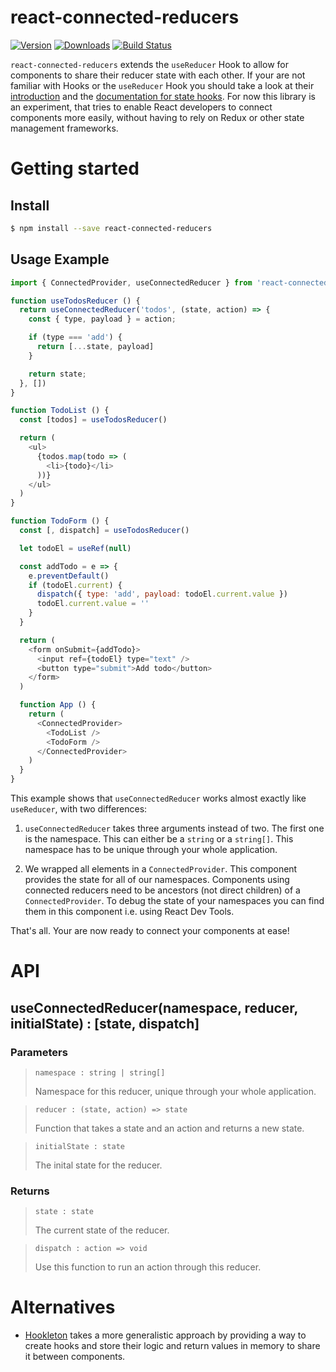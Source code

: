# react-connected-reducers

[![Version](https://img.shields.io/npm/v/react-connected-reducers.svg)](https://www.npmjs.com/package/react-connected-reducers)
[![Downloads](https://img.shields.io/npm/dm/react-connected-reducers.svg)](https://www.npmjs.com/package/react-connected-reducers)
[![Build Status](https://circleci.com/gh/pmk1c/react-connected-reducers.svg?style=svg)](https://circleci.com/gh/pmk1c/react-connected-reducers)

`react-connected-reducers` extends the `useReducer` Hook to allow for components to share their reducer state with each other. If your are not familiar with Hooks or the `useReducer` Hook you should take a look at their [introduction](https://reactjs.org/docs/hooks-intro.html) and the [documentation for state hooks](https://reactjs.org/docs/hooks-state.html). For now this library is an experiment, that tries to enable React developers to connect components more easily, without having to rely on Redux or other state management frameworks.

# Getting started

## Install

```sh
$ npm install --save react-connected-reducers
```

## Usage Example

```javascript
import { ConnectedProvider, useConnectedReducer } from 'react-connected-reducer'

function useTodosReducer () {
  return useConnectedReducer('todos', (state, action) => {
    const { type, payload } = action;

    if (type === 'add') {
      return [...state, payload]
    }

    return state;
  }, [])
}

function TodoList () {
  const [todos] = useTodosReducer()

  return (
    <ul>
      {todos.map(todo => (
        <li>{todo}</li>
      ))}
    </ul>
  )
}

function TodoForm () {
  const [, dispatch] = useTodosReducer()

  let todoEl = useRef(null)

  const addTodo = e => {
    e.preventDefault()
    if (todoEl.current) {
      dispatch({ type: 'add', payload: todoEl.current.value })
      todoEl.current.value = ''
    }
  }

  return (
    <form onSubmit={addTodo}>
      <input ref={todoEl} type="text" />
      <button type="submit">Add todo</button>
    </form>
  )

  function App () {
    return (
      <ConnectedProvider>
        <TodoList />
        <TodoForm />
      </ConnectedProvider>
    )
  }
}
```

This example shows that `useConnectedReducer` works almost exactly like `useReducer`, with two differences:

1. `useConnectedReducer` takes three arguments instead of two. The first one is the namespace. This can either be a `string` or a `string[]`. This namespace has to be unique through your whole application.

1. We wrapped all elements in a `ConnectedProvider`. This component provides the state for all of our namespaces. Components using connected reducers need to be ancestors (not direct children) of a `ConnectedProvider`. To debug the state of your namespaces you can find them in this component i.e. using React Dev Tools.

That's all. Your are now ready to connect your components at ease!

# API

## useConnectedReducer(namespace, reducer, initialState) : [state, dispatch]

### Parameters

> `namespace : string | string[]`
>
> Namespace for this reducer, unique through your whole application.

> `reducer : (state, action) => state`
>
> Function that takes a state and an action and returns a new state.

> `initialState : state`
>
>  The inital state for the reducer.

### Returns

> `state : state`
>
> The current state of the reducer.

> `dispatch : action => void`
>
> Use this function to run an action through this reducer.

# Alternatives

* [Hookleton](https://github.com/bySabi/hookleton) takes a more generalistic approach by providing a way to create hooks and store their logic and return values in memory to share it between components.
